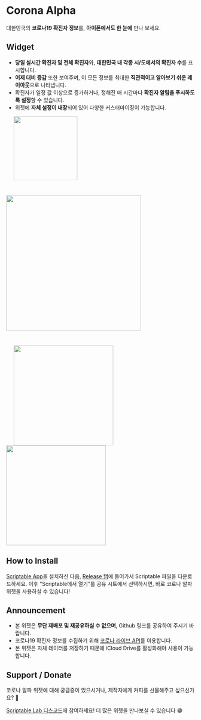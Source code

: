 # Corona Alpha
대한민국의 **코로나19 확진자 정보**를, **아이폰에서도 한 눈에** 만나 보세요.

## Widget
- **당일 실시간 확진자 및 전체 확진자**와, **대한민국 내 각종 시/도에서의 확진자 수**를 표시합니다.
- **어제 대비 증감** 또한 보여주며, 이 모든 정보를 최대한 **직관적이고 알아보기 쉬운 레이아웃**으로 나타냅니다.
- 확진자가 일정 값 이상으로 증가하거나, 정해진 매 시간마다 **확진자 알림을 푸시하도록 설정**할 수 있습니다. 
- 위젯에 **자체 설정이 내장**되어 있어 다양한 커스터마이징이 가능합니다.
<div>
<img width="170" src="https://user-images.githubusercontent.com/63099769/103260907-c4e96a00-49e2-11eb-99a0-bc9bca15bb2e.jpg" hspace="20">
<img width="360" src="https://user-images.githubusercontent.com/63099769/103262265-cec19c00-49e7-11eb-9853-c13b3d945ca8.jpg" vspace="40"><br>
<img width="266" src="https://user-images.githubusercontent.com/63099769/103261260-3bd33280-49e4-11eb-81bb-a36d8214ef6d.png" hspace="20">
<img width="266" src="https://user-images.githubusercontent.com/63099769/103261262-3d045f80-49e4-11eb-9715-6c76a5279b91.png">
</div>

## How to Install
[Scriptable App](https://apps.apple.com/kr/app/scriptable/id1405459188)을 설치하신 다음, [Release 탭](https://github.com/unvsDev/corona-alpha/releases)에 들어가서 Scriptable 파일을 다운로드하세요.
이후 "Scriptable에서 열기"를 공유 시트에서 선택하시면, 바로 코로나 알파 위젯을 사용하실 수 있습니다!

## Announcement
- 본 위젯은 **무단 재배포 및 재공유하실 수 없으며**, Github 링크를 공유하여 주시기 바랍니다.
- 코로나19 확진자 정보를 수집하기 위해 [코로나 라이브 API](https://corona-live.com/)를 이용합니다.
- 본 위젯은 자체 데이터를 저장하기 때문에 iCloud Drive를 활성화해야 사용이 가능합니다.

## Support / Donate
코로나 알파 위젯에 대해 궁금증이 있으시거나, 제작자에게 커피를 선물해주고 싶으신가요? 🥂

[Scriptable Lab 디스코드](https://discord.gg/BCP2S7BdaC)에 참여하세요! 더 많은 위젯을 만나보실 수 있습니다 😁
